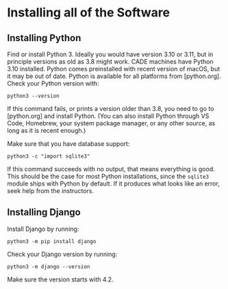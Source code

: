 Installing all of the Software
==============================

Installing Python
-----------------

Find or install Python 3. Ideally you would have version 3.10 or 3.11,
but in principle versions as old as 3.8 might work. CADE machines have
Python 3.10 installed. Python comes preinstalled with recent version
of macOS, but it may be out of date. Python is available for all
platforms from [python.org]. Check your Python version with:

    python3 --version

If this command fails, or prints a version older than 3.8, you need to
go to [python.org] and install Python. (You can also install Python
through VS Code, Homebrew, your system package manager, or any other
source, as long as it is recent enough.)

Make sure that you have database support:

    python3 -c "import sqlite3"

If this command succeeds with no output, that means everything is
good. This should be the case for most Python installations, since the
`sqlite3` module ships with Python by default. If it produces what
looks like an error, seek help from the instructors.

Installing Django
-----------------

Install Django by running:

    python3 -m pip install django

Check your Django version by running:

    python3 -m django --version
    
Make sure the version starts with 4.2.
